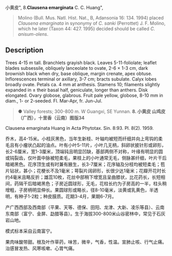 小黄皮",
8.**Clausena emarginata** C. C. Huang",

> Molino (Bull. Mus. Natl. Hist. Nat., B, Adansonia 16: 134. 1994) placed *Clausena emarginata* in synonymy of *C. sanki* (Perrottet) J. F. Molino, which he later (Taxon 44: 427. 1995) decided should be called *C. anisum-olens*.

## Description
Trees 4-15 m tall. Branchlets grayish black. Leaves 5-11-foliolate; leaflet blades subsessile, obliquely lanceolate to ovate, 2-6 × 1-3 cm, dark brownish black when dry, base oblique, margin crenate, apex obtuse. Inflorescences terminal or axillary, 3-7 cm; bracts subulate. Calyx lobes broadly ovate. Petals ca. 4 mm at anthesis. Stamens 10; filaments slightly expanded in ± their basal half, geniculate, longer than anthers. Disk elongated. Ovary globose, glabrous. Fruit pale yellow, globose, 8-10 mm in diam., 1- or 2-seeded. Fl. Mar-Apr, fr. Jun-Jul.

> ● Valley forests; 300-800 m. W Guangxi, SE Yunnan.
**8. 小黄皮 山鸡皮（广西），十里香（云南）图版34**

Clausena emarginata Huang in Acta Phytotax. Sin. 8:93. Pl. 8(2). 1959.

乔木，高4-15米。小枝灰黑色，当年生新枝、叶轴均被短而纤细并向上弯钩的柔毛且有小瘤状凸起的油点。叶有小叶5-11片，小叶几无柄，斜卵状披针形或卵形，长2-6厘米，宽1-3厘米，顶端钝且明显凹缺，基部两侧不对称，叶缘有明显的圆或钝裂齿，仅叶面中脉被短柔毛，果枝上的小叶通常无毛，侧脉甚纤细，叶片干后暗褐黑色。花序顶生或有时兼有腋生，长3-7厘米；花序轴及分枝均被短柔毛；苞片钻状，甚小；花梗长不及1毫米；萼裂片阔卵形，长很少达1毫米；花瓣开花时长约4毫米且略反折；雄蕊10枚，花丝中部稍下增宽且呈曲膝状，比花药长，长短相间，药隔干后暗褐黑色；子房近圆球形，无毛，花柱长约为子房高的一半，柱头稍增粗，子房柄明显伸长。果圆球形或略长，径8-10毫米，淡黄或乳黄色，半透明，有种子1-2粒；种皮膜质。花期3-4月，果期6-7月。

产广西西部及西南部（平果、天等、德保、田阳、龙津、大新、凌乐等县）、云南东南部（富宁、金屏、勐腊等县）。生于海拔300-800米山谷密林中，常见于石灰岩山地。

模式标本采自云南富宁。

果肉味酸带甜。根及叶作草药，味苦，微辛，气香，性温。宣肺止咳、行气止痛。治感冒发热、风寒咳嗽、心胃气痛。
